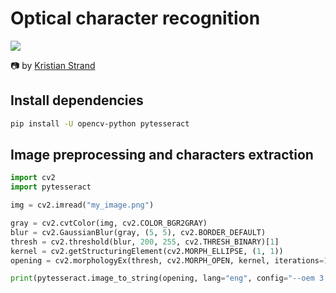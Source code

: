 # Optical character recognition

![](https://images.unsplash.com/photo-1535054820380-92c41678b087?ixlib=rb-4.0.3&ixid=M3wxMjA3fDB8MHxwaG90by1wYWdlfHx8fGVufDB8fHx8fA%3D%3D&auto=format&fit=crop&w=1171&q=80)

📷 by [Kristian Strand](https://unsplash.com/fr/@kristianstrand)

## Install dependencies

```bash
pip install -U opencv-python pytesseract
```

## Image preprocessing and characters extraction

```python
import cv2
import pytesseract

img = cv2.imread("my_image.png")

gray = cv2.cvtColor(img, cv2.COLOR_BGR2GRAY)
blur = cv2.GaussianBlur(gray, (5, 5), cv2.BORDER_DEFAULT)
thresh = cv2.threshold(blur, 200, 255, cv2.THRESH_BINARY)[1]
kernel = cv2.getStructuringElement(cv2.MORPH_ELLIPSE, (1, 1))
opening = cv2.morphologyEx(thresh, cv2.MORPH_OPEN, kernel, iterations=1)

print(pytesseract.image_to_string(opening, lang="eng", config="--oem 3 --psm 6"))
```
